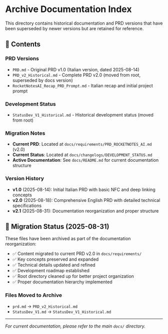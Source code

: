 # Archive Documentation Index

This directory contains historical documentation and PRD versions that have been superseded by newer versions but are retained for reference.

## 📁 Contents

### PRD Versions
- `PRD.md` - Original PRD v1.0 (Italian version, dated 2025-08-14)
- `PRD_v2_Historical.md` - Complete PRD v2.0 (moved from root, superseded by docs version)
- `RocketNotesAI_Recap_PRD_Prompt.md` - Italian recap and initial project prompt

### Development Status
- `StatusDev_V1_Historical.md` - Historical development status (moved from root)

### Migration Notes
- **Current PRD**: Located at `docs/requirements/PRD_ROCKETNOTES_AI.md` (v2.0)
- **Current Status**: Located at `docs/changelogs/DEVELOPMENT_STATUS.md`
- **Active Documentation**: See `docs/README.md` for current documentation structure

### Version History
- **v1.0** (2025-08-14): Initial Italian PRD with basic NFC and deep linking concepts
- **v2.0** (2025-08-18): Comprehensive English PRD with detailed technical specifications
- **v2.1** (2025-08-31): Documentation reorganization and proper structure

## 🔄 Migration Status (2025-08-31)

These files have been archived as part of the documentation reorganization:
- ✅ Content migrated to current PRD v2.0 in `docs/requirements/`
- ✅ Key concepts preserved and expanded
- ✅ Technical details updated and refined
- ✅ Development roadmap established
- ✅ Root directory cleaned up for better project organization
- ✅ Proper documentation hierarchy implemented

### Files Moved to Archive
- `prd.md` → `PRD_v2_Historical.md`
- `StatusDev_V1.md` → `StatusDev_V1_Historical.md`

---

*For current documentation, please refer to the main `docs/` directory.*
